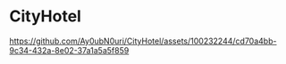 # CityHotel



https://github.com/Ay0ubN0uri/CityHotel/assets/100232244/cd70a4bb-9c34-432a-8e02-37a1a5a5f859

